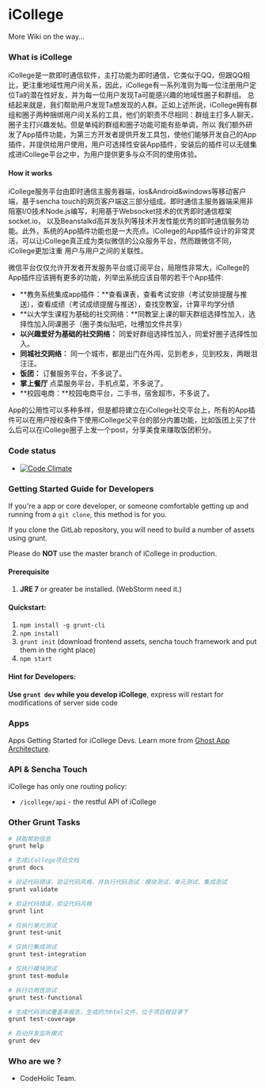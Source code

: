 iCollege
========

More Wiki on the way...

### What is iCollege

iCollege是一款即时通信软件，主打功能为即时通信，它类似于QQ，但跟QQ相比，更注重地域性用户间关系，因此，iCollege有一系列准则为每一位注册用户定位Ta的潜在性好友，并为每一位用户发现Ta可能感兴趣的地域性圈子和群组。
总结起来就是，我们帮助用户发现Ta想发现的人群。正如上述所说，iCollege拥有群组和圈子两种捆绑用户间关系的工具，他们的职责不尽相同：群组主打多人聊天，圈子主打兴趣发帖。但是单纯的群组和圈子功能可能有些单调，所以
我们额外研发了App插件功能，为第三方开发者提供开发工具包，使他们能够开发自己的App插件，并提供给用户使用，用户可选择性安装App插件，安装后的插件可以无缝集成进iCollege平台之中，为用户提供更多与众不同的使用体验。

#### How it works

iCollege服务平台由即时通信主服务器端，ios&Android&windows等移动客户端，基于sencha touch的网页客户端这三部分组成。即时通信主服务器端采用非阻塞I/O技术Node.js编写，利用基于Websocket技术的优秀即时通信框架socket.io，
以及Beanstalkd高并发队列等技术开发性能优秀的即时通信服务功能。此外，系统的App插件功能也是一大亮点。iCollege的App插件设计的非常灵活，可以让iCollege真正成为类似微信的公众服务平台，然而跟微信不同，iCollege更加注重
用户与用户之间的关联性。

微信平台仅仅允许开发者开发服务平台或订阅平台，局限性非常大，iCollege的App插件应该拥有更多的功能，列举出系统应该自带的若干个App插件:
* **教务系统集成app插件：**查看课表，查看考试安排（考试安排提醒与推送），查看成绩（考试成绩提醒与推送），查找空教室，计算平均学分绩
* **以大学生课程为基础的社交网络：**同教室上课的聊天群组选择性加入，选择性加入同课圈子（圈子类似贴吧，吐槽加文件共享）
* **以兴趣爱好为基础的社交网络：** 同爱好群组选择性加入，同爱好圈子选择性加入。
* **同城社交网络：** 同一个城市，都是出门在外闯，见到老乡，见到校友，两眼泪汪汪。
* **饭团：** 订餐服务平台，不多说了。
* **掌上餐厅** 点菜服务平台，手机点菜，不多说了。
* **校园电商：**校园电商平台，二手书，宿舍超市，不多说了。


App的公用性可以多种多样，但是都将建立在iCollege社交平台上，所有的App插件可以在用户授权条件下使用iCollege父平台的部分内置功能，比如饭团上买了什么后可以在iCollege圈子上发一个post，分享美食来赚取饭团积分。


### Code status

* [![Code Climate](https://codeclimate.com/repos/53eb9190e30ba04f350777c8/badges/9816f1c8e15376c51ecb/gpa.svg)](https://codeclimate.com/repos/53eb9190e30ba04f350777c8/feed)

### Getting Started Guide for Developers

If you're a app or core developer, or someone comfortable getting up and running from a `git clone`, this method is for you.

If you clone the GitLab repository, you will need to build a number of assets using grunt.

Please do **NOT** use the master branch of iCollege in production. 

#### Prerequisite

1. **JRE 7** or greater be installed. (WebStorm need it.)

#### Quickstart:

1. `npm install -g grunt-cli`
1. `npm install`
1. `grunt init` (download frontend assets, sencha touch framework and put them in the right place)
1. `npm start`

#### Hint for Developers:

**Use `grunt dev` while you develop iCollege**, express will restart for modifications of server side code

### Apps

Apps Getting Started for iCollege Devs. Learn more from [Ghost App Architecture](https://github.com/TryGhost/Ghost/wiki/Apps-Getting-Started-for-Ghost-Devs).

### API & Sencha Touch

iCollege has only one routing policy:
* `/icollege/api` - the restful API of iCollege

### Other Grunt Tasks

```bash
# 获取帮助信息
grunt help

# 生成iCollege项目文档
grunt docs

# 验证代码错误，验证代码风格，并执行代码测试：模块测试、单元测试、集成测试
grunt validate

# 验证代码错误，验证代码风格
grunt lint

# 仅执行单元测试
grunt test-unit

# 仅执行集成测试
grunt test-integration

# 仅执行模块测试
grunt test-module

# 执行功用性测试
grunt test-functional

# 生成代码测试覆盖率报告，生成的为html文件，位于项目根目录下
grunt test-coverage

# 启动开发监听模式
grunt dev

```

### Who are we ?

* CodeHolic Team.